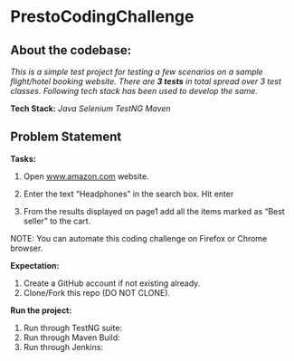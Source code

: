 # PrestoCodingChallenge

About the codebase:
---------------------------------
*This is a simple test project for testing a few scenarios on a sample flight/hotel booking website. There are **3 tests** in total spread over 3 test classes. Following tech stack has been used to develop the same.*

**Tech Stack:** *Java*  *Selenium* *TestNG*  *Maven*

Problem Statement
----------------------------------
**Tasks:**

1. Open www.amazon.com website.

2. Enter the text “Headphones” in the search box. Hit enter

3. From the results displayed on page1 add all the items marked as “Best seller” to the cart. 

NOTE: You can automate this coding challenge on Firefox or Chrome browser. 


**Expectation:**
1. Create a GitHub account if not existing already.
2. Clone/Fork this repo (DO NOT CLONE).


**Run the project:**
1. Run through TestNG suite:
2. Run through Maven Build:
3. Run through  Jenkins:
